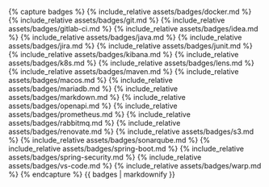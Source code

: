 {% capture badges %}
{% include_relative assets/badges/docker.md %}
{% include_relative assets/badges/git.md %}
{% include_relative assets/badges/gitlab-ci.md %}
{% include_relative assets/badges/idea.md %}
{% include_relative assets/badges/java.md %}
{% include_relative assets/badges/jira.md %}
{% include_relative assets/badges/junit.md %}
{% include_relative assets/badges/kibana.md %}
{% include_relative assets/badges/k8s.md %}
{% include_relative assets/badges/lens.md %}
{% include_relative assets/badges/maven.md %}
{% include_relative assets/badges/macos.md %}
{% include_relative assets/badges/mariadb.md %}
{% include_relative assets/badges/markdown.md %}
{% include_relative assets/badges/openapi.md %}
{% include_relative assets/badges/prometheus.md %}
{% include_relative assets/badges/rabbitmq.md %}
{% include_relative assets/badges/renovate.md %}
{% include_relative assets/badges/s3.md %}
{% include_relative assets/badges/sonarqube.md %}
{% include_relative assets/badges/spring-boot.md %}
{% include_relative assets/badges/spring-security.md %}
{% include_relative assets/badges/vs-code.md %}
{% include_relative assets/badges/warp.md %}
{% endcapture %}
{{ badges | markdownify }}

<div class="tech-stack-footer"></div>

